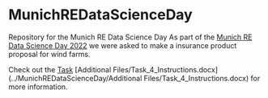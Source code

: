 # MunichREDataScienceDay
Repository for the Munich RE Data Science Day
As part of the [Munich RE Data Science Day 2022](https://www.munichre.com/landingpage/en/forms/esg-data-science-day.html) we were asked to make a insurance product proposal for wind farms.

Check out the [Task](other_file.md) [Additional Files/Task_4_Instructions.docx](../MunichREDataScienceDay/Additional Files/Task_4_Instructions.docx) for more information.
